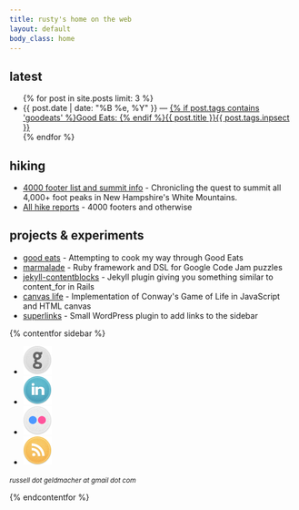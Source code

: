 ```yaml
---
title: rusty's home on the web
layout: default
body_class: home
---
```


## latest

<ul>
	{% for post in site.posts limit: 3 %}
	<li>{{ post.date | date: "%B %e, %Y" }} &mdash; <a href="{{ post.url }}">{% if post.tags contains 'goodeats' %}Good Eats: {% endif %}{{ post.title }}{{ post.tags.inpsect }}</a></li>
	{% endfor %}
</ul>

## hiking

* [4000 footer list and summit info](/4000-footers/) - Chronicling the quest to summit all 4,000+ foot peaks in New Hampshire's White Mountains.
* [All hike reports](/hikes.html) - 4000 footers and otherwise

## projects & experiments

* [good eats](good-eats/) - Attempting to cook my way through Good Eats
* [marmalade](https://github.com/rustygeldmacher/marmalade) - Ruby framework and DSL for Google Code Jam puzzles
* [jekyll-contentblocks](https://github.com/rustygeldmacher/jekyll-contentblocks) - Jekyll plugin giving you something similar to content_for in Rails
* [canvas life](http://life.geldmacher.net) - Implementation of Conway's Game of Life in JavaScript and HTML canvas
* [superlinks](https://github.com/rustygeldmacher/superlinks) - Small WordPress plugin to add links to the sidebar

{% contentfor sidebar %}

<ul class="service-links">
	<li><a href="https://github.com/rustygeldmacher"><img src="/images/github.png" /></a></li>
	<li><a href=" https://www.linkedin.com/in/rusty-geldmacher/"><img src="/images/linkedin.png" /></a></li>
	<li><a href="http://www.flickr.com/photos/geldmacher"><img src="/images/flickr.png" /></a></li>
	<li><a href="/rss.xml"><img src="/images/rss.png" /></a></li>
</ul>

<p class="hidden-phone">
	<small><em>russell dot geldmacher at gmail dot com</em></small>
</p>

{% endcontentfor %}
